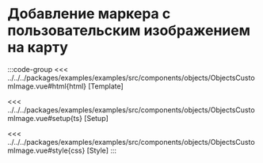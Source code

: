 # Добавление маркера с пользовательским изображением на карту

<script lang="ts" setup>
import MapComponent from 'examples/src/components/objects/ObjectsCustomImage.vue';
</script>

<map-component/>

:::code-group
<<< ../../../packages/examples/examples/src/components/objects/ObjectsCustomImage.vue#html{html} [Template]

<<< ../../../packages/examples/examples/src/components/objects/ObjectsCustomImage.vue#setup{ts} [Setup]

<<< ../../../packages/examples/examples/src/components/objects/ObjectsCustomImage.vue#style{css} [Style]
:::
